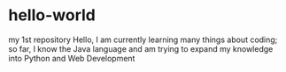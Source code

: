 # hello-world
my 1st repository
Hello, I am currently learning many things about coding; so far, I know the Java language and am trying to expand my knowledge into Python and Web Development
